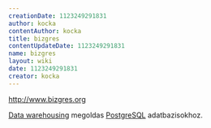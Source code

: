 ```yaml
---
creationDate: 1123249291831 
author: kocka 
contentAuthor: kocka 
title: bizgres 
contentUpdateDate: 1123249291831 
name: bizgres 
layout: wiki 
date: 1123249291831 
creator: kocka 
---
```

http://www.bizgres.org

[Data warehousing](data%20warehousing.html) megoldas [PostgreSQL](PostgreSQL.html) adatbazisokhoz.
